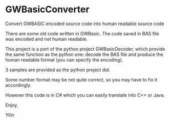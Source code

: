 # GWBasicConverter
Convert GWBASIC encoded source code into human readable source code

There are some old code written in GWBasic.
The code saved in BAS file was encoded and not human readable.

This project is a port of the python project GWBasicDecoder, which provide
the same function as the python one: decode the BAS file and produce the 
human readable format (you can specify the encoding).

3 samples are provided as the python project did.

Some number format may be not quite correct, so you may have to fix it accordingly.

However this code is in C# which you can easily translate into C++ or Java.

Enjoy,

Yilin
